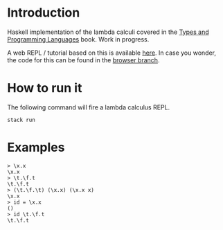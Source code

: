 # Introduction

Haskell implementation of the lambda calculi covered in the [Types and Programming Languages](https://www.cis.upenn.edu/~bcpierce/tapl/) book. Work in progress. 

A web REPL / tutorial based on this is available [here](https://vincent-prz.github.io/lambda-calculus-repl/). In case you wonder, the code for this can be found in the [browser branch](https://github.com/vincent-prz/tapl/tree/browser).

# How to run it

The following command will fire a lambda calculus REPL.

```
stack run
```

# Examples

```
> \x.x
\x.x
> \t.\f.t
\t.\f.t
> (\t.\f.\t) (\x.x) (\x.x x)
\x.x
> id = \x.x
()
> id \t.\f.t
\t.\f.t
```
